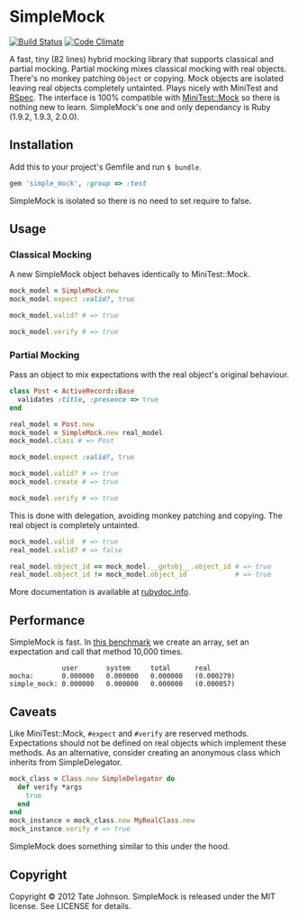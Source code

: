 # SimpleMock

[![Build Status](https://secure.travis-ci.org/tatey/simple_mock.png?branch=master)](http://travis-ci.org/tatey/simple_mock)
[![Code Climate](https://codeclimate.com/github/tatey/simple_mock.png)](https://codeclimate.com/github/tatey/simple_mock)

A fast, tiny (82 lines) hybrid mocking library that supports classical and partial mocking. Partial mocking mixes classical mocking with real objects. There's no monkey patching `Object` or copying. Mock objects are isolated leaving real objects completely untainted. Plays nicely with MiniTest and [RSpec](http://rspec.info/). The interface is 100% compatible with [MiniTest::Mock](https://github.com/seattlerb/minitest) so there is nothing new to learn. SimpleMock's one and only dependancy is Ruby (1.9.2, 1.9.3, 2.0.0).

## Installation

Add this to your project's Gemfile and run `$ bundle`.

``` ruby
gem 'simple_mock', :group => :test
```

SimpleMock is isolated so there is no need to set require to false.

## Usage

### Classical Mocking

A new SimpleMock object behaves identically to MiniTest::Mock.

``` ruby
mock_model = SimpleMock.new
mock_model.expect :valid?, true

mock_model.valid? # => true

mock_model.verify # => true
```

### Partial Mocking

Pass an object to mix expectations with the real object's original behaviour.

``` ruby
class Post < ActiveRecord::Base
  validates :title, :presence => true
end

real_model = Post.new
mock_model = SimpleMock.new real_model
mock_model.class # => Post

mock_model.expect :valid?, true

mock_model.valid? # => true
mock_model.create # => true

mock_model.verify # => true
```

This is done with delegation, avoiding monkey patching and copying. The real object is completely untainted.

``` ruby
mock_model.valid  # => true
real_model.valid? # => false

real_model.object_id == mock_model.__getobj__.object_id # => true
real_model.object_id != mock_model.object_id            # => true
```

More documentation is available at [rubydoc.info](http://rubydoc.info/gems/simple_mock/frames).

## Performance

SimpleMock is fast. In [this benchmark](https://gist.github.com/1871840) we create an array, set an expectation and call that method 10,000 times.

``` plain
             user       system     total      real
mocha:       0.000000   0.000000   0.000000   (0.000279)
simple_mock: 0.000000   0.000000   0.000000   (0.000057)
```

## Caveats

Like MiniTest::Mock, `#expect` and `#verify` are reserved methods. Expectations should not be defined on real objects which implement these methods. As an alternative, consider creating an anonymous class which inherits from SimpleDelegator.

``` ruby
mock_class = Class.new SimpleDelegator do
  def verify *args
    true
  end
end
mock_instance = mock_class.new MyRealClass.new
mock_instance.verify # => true
```

SimpleMock does something similar to this under the hood.

## Copyright

Copyright © 2012 Tate Johnson. SimpleMock is released under the MIT license. See LICENSE for details.
